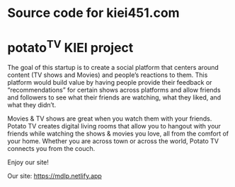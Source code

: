 # Source code for kiei451.com

<h1>potato<sup>TV</sup> KIEI project</h1>

The goal of this startup is to create a social platform that centers around content (TV shows and Movies) and people’s reactions to them. This platform would build value by having people provide their feedback or “recommendations” for certain shows across platforms and allow friends and followers to see what their friends are watching, what they liked, and what they didn’t.

Movies & TV shows are great when you watch them with your friends. Potato TV creates digital living rooms that allow you to hangout with your friends while watching the shows & movies you love, all from the comfort of your home. Whether you are across town or across the world, Potato TV connects you from the couch.

Enjoy our site!

Our site: https://mdlp.netlify.app
